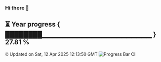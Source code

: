 ### Hi there 👋
⏳ Year progress { ████████▁▁▁▁▁▁▁▁▁▁▁▁▁▁▁▁▁▁▁▁▁▁ } 27.81 %
---
⏰ Updated on Sat, 12 Apr 2025 12:13:50 GMT
![Progress Bar CI](https://github.com/Moyi321/Moyi321/workflows/Progress%20Bar%20CI/badge.svg)
